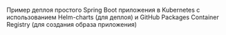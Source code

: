 Пример деплоя простого Spring Boot приложения в Kubernetes с использованием Helm-charts (для деплоя) и GitHub Packages Container Registry (для создания образа приложения)
